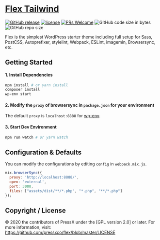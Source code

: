 # [Flex Tailwind](https://github.com/pressxco/flex) 
[![GitHub release](https://img.shields.io/github/v/release/pressxco/flex?color=ed64a6)](https://github.com/pressxco/flex/releases) [![license](https://img.shields.io/badge/license-GPL--2.0%2B-orange)](https://github.com/pressxco/flex/blob/master/LICENSE) [![PRs Welcome](https://img.shields.io/badge/PRs-welcome-brightgreen.svg)](https://github.com/pressxco/flex/pulls) ![GitHub code size in bytes](https://img.shields.io/github/languages/code-size/pressxco/flex) ![GitHub repo size](https://img.shields.io/github/repo-size/pressxco/flex)

Flex is the simplest WordPress starter theme including full setup for Sass, PostCSS, Autoprefixer, stylelint, Webpack, ESLint, imagemin, Browsersync, etc.


## Getting Started

#### 1. Install Dependencies

```bash
npm install # or yarn install
composer install
wp-env start
```

#### 2. Modify the  `proxy`  of browsersync in  `package.json`  for your environment

The default `proxy` is `localhost:8888` for [wp-env](https://developer.wordpress.org/block-editor/packages/packages-env/).

#### 3. Start Dev Environment

```bash
npm run watch # or yarn watch
```

## Configuration & Defaults

You can modify the configurations by editing `config` in `webpack.mix.js`.

```javascript
mix.browserSync({
  proxy: 'http://localhost:8888/',
  open: 'external',
  port: 3000,
  files: ["assets/dist/**/*.php", "*.php", "**/*.php"]
});
```

## Copyright / License

© 2020 the contributors of PressX under the [GPL version 2.0] or later.
For more information, visit: https://github.com/pressxco/flex/blob/master/LICENSE

